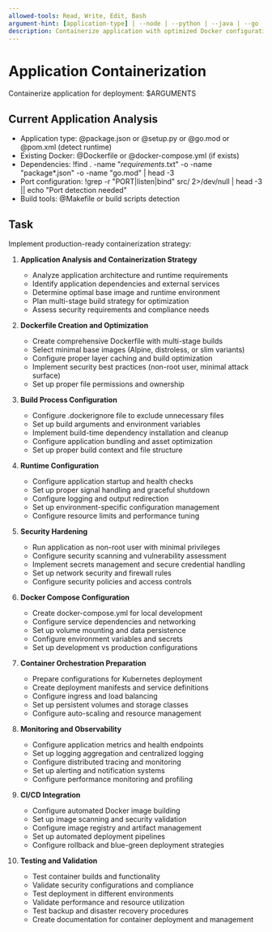 ```yaml
---
allowed-tools: Read, Write, Edit, Bash
argument-hint: [application-type] | --node | --python | --java | --go | --multi-stage
description: Containerize application with optimized Docker configuration, security, and multi-stage builds
---
```


# Application Containerization

Containerize application for deployment: $ARGUMENTS

## Current Application Analysis

- Application type: @package.json or @setup.py or @go.mod or @pom.xml (detect runtime)
- Existing Docker: @Dockerfile or @docker-compose.yml (if exists)
- Dependencies: !find . -name "*requirements*.txt" -o -name "package*.json" -o -name "go.mod" | head -3
- Port configuration: !grep -r "PORT\|listen\|bind" src/ 2>/dev/null | head -3 || echo "Port detection needed"
- Build tools: @Makefile or build scripts detection

## Task

Implement production-ready containerization strategy:

1. **Application Analysis and Containerization Strategy**
   - Analyze application architecture and runtime requirements
   - Identify application dependencies and external services
   - Determine optimal base image and runtime environment
   - Plan multi-stage build strategy for optimization
   - Assess security requirements and compliance needs

2. **Dockerfile Creation and Optimization**
   - Create comprehensive Dockerfile with multi-stage builds
   - Select minimal base images (Alpine, distroless, or slim variants)
   - Configure proper layer caching and build optimization
   - Implement security best practices (non-root user, minimal attack surface)
   - Set up proper file permissions and ownership

3. **Build Process Configuration**
   - Configure .dockerignore file to exclude unnecessary files
   - Set up build arguments and environment variables
   - Implement build-time dependency installation and cleanup
   - Configure application bundling and asset optimization
   - Set up proper build context and file structure

4. **Runtime Configuration**
   - Configure application startup and health checks
   - Set up proper signal handling and graceful shutdown
   - Configure logging and output redirection
   - Set up environment-specific configuration management
   - Configure resource limits and performance tuning

5. **Security Hardening**
   - Run application as non-root user with minimal privileges
   - Configure security scanning and vulnerability assessment
   - Implement secrets management and secure credential handling
   - Set up network security and firewall rules
   - Configure security policies and access controls

6. **Docker Compose Configuration**
   - Create docker-compose.yml for local development
   - Configure service dependencies and networking
   - Set up volume mounting and data persistence
   - Configure environment variables and secrets
   - Set up development vs production configurations

7. **Container Orchestration Preparation**
   - Prepare configurations for Kubernetes deployment
   - Create deployment manifests and service definitions
   - Configure ingress and load balancing
   - Set up persistent volumes and storage classes
   - Configure auto-scaling and resource management

8. **Monitoring and Observability**
   - Configure application metrics and health endpoints
   - Set up logging aggregation and centralized logging
   - Configure distributed tracing and monitoring
   - Set up alerting and notification systems
   - Configure performance monitoring and profiling

9. **CI/CD Integration**
   - Configure automated Docker image building
   - Set up image scanning and security validation
   - Configure image registry and artifact management
   - Set up automated deployment pipelines
   - Configure rollback and blue-green deployment strategies

10. **Testing and Validation**
    - Test container builds and functionality
    - Validate security configurations and compliance
    - Test deployment in different environments
    - Validate performance and resource utilization
    - Test backup and disaster recovery procedures
    - Create documentation for container deployment and management